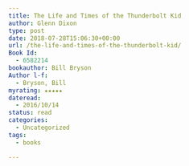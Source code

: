 ```yaml
---
title: The Life and Times of the Thunderbolt Kid
author: Glenn Dixon
type: post
date: 2018-07-28T15:06:30+00:00
url: /the-life-and-times-of-the-thunderbolt-kid/
Book Id:
  - 6582214
bookauthor: Bill Bryson
Author l-f:
  - Bryson, Bill
myrating: ★★★★★
dateread:
  - 2016/10/14
status: read
categories:
  - Uncategorized
tags:
  - books

---
```

